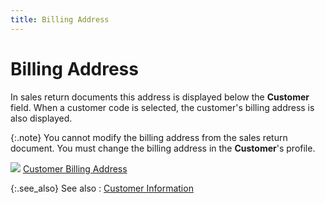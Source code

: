 ```yaml
---
title: Billing Address
---
```


# Billing Address


In sales return documents this address is displayed below the **Customer** field. When a customer code  is selected, the customer's billing address is also displayed.


{:.note}
You cannot modify the billing address from the sales  return document. You must change the billing address in the **Customer**'s  profile.


![]({{site.sp_baseurl}}/img/lens.gif) [Customer  Billing Address]({{site.mc_chm}}/customer-details/customer-billing-information/address_billing.html)


{:.see_also}
See also
: [Customer  Information]({{site.sp_baseurl}}/sales-ret-docs/sales-ret-doc/contents/customer-info/customer_information_sales_return_documents_content.html)
